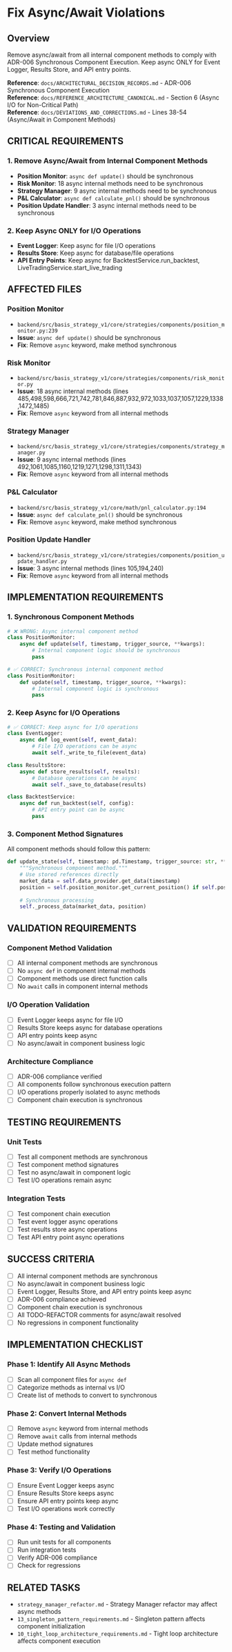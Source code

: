 # Fix Async/Await Violations

## Overview
Remove async/await from all internal component methods to comply with ADR-006 Synchronous Component Execution. Keep async ONLY for Event Logger, Results Store, and API entry points.

**Reference**: `docs/ARCHITECTURAL_DECISION_RECORDS.md` - ADR-006 Synchronous Component Execution  
**Reference**: `docs/REFERENCE_ARCHITECTURE_CANONICAL.md` - Section 6 (Async I/O for Non-Critical Path)  
**Reference**: `docs/DEVIATIONS_AND_CORRECTIONS.md` - Lines 38-54 (Async/Await in Component Methods)

## CRITICAL REQUIREMENTS

### 1. Remove Async/Await from Internal Component Methods
- **Position Monitor**: `async def update()` should be synchronous
- **Risk Monitor**: 18 async internal methods need to be synchronous
- **Strategy Manager**: 9 async internal methods need to be synchronous
- **P&L Calculator**: `async def calculate_pnl()` should be synchronous
- **Position Update Handler**: 3 async internal methods need to be synchronous

### 2. Keep Async ONLY for I/O Operations
- **Event Logger**: Keep async for file I/O operations
- **Results Store**: Keep async for database/file operations
- **API Entry Points**: Keep async for BacktestService.run_backtest, LiveTradingService.start_live_trading

## AFFECTED FILES

### Position Monitor
- `backend/src/basis_strategy_v1/core/strategies/components/position_monitor.py:239`
- **Issue**: `async def update()` should be synchronous
- **Fix**: Remove `async` keyword, make method synchronous

### Risk Monitor
- `backend/src/basis_strategy_v1/core/strategies/components/risk_monitor.py`
- **Issue**: 18 async internal methods (lines 485,498,598,666,721,742,781,846,887,932,972,1033,1037,1057,1229,1338,1472,1485)
- **Fix**: Remove `async` keyword from all internal methods

### Strategy Manager
- `backend/src/basis_strategy_v1/core/strategies/components/strategy_manager.py`
- **Issue**: 9 async internal methods (lines 492,1061,1085,1160,1219,1271,1298,1311,1343)
- **Fix**: Remove `async` keyword from all internal methods

### P&L Calculator
- `backend/src/basis_strategy_v1/core/math/pnl_calculator.py:194`
- **Issue**: `async def calculate_pnl()` should be synchronous
- **Fix**: Remove `async` keyword, make method synchronous

### Position Update Handler
- `backend/src/basis_strategy_v1/core/strategies/components/position_update_handler.py`
- **Issue**: 3 async internal methods (lines 105,194,240)
- **Fix**: Remove `async` keyword from all internal methods

## IMPLEMENTATION REQUIREMENTS

### 1. Synchronous Component Methods
```python
# ❌ WRONG: Async internal component method
class PositionMonitor:
    async def update(self, timestamp, trigger_source, **kwargs):
        # Internal component logic should be synchronous
        pass

# ✅ CORRECT: Synchronous internal component method
class PositionMonitor:
    def update(self, timestamp, trigger_source, **kwargs):
        # Internal component logic is synchronous
        pass
```

### 2. Keep Async for I/O Operations
```python
# ✅ CORRECT: Keep async for I/O operations
class EventLogger:
    async def log_event(self, event_data):
        # File I/O operations can be async
        await self._write_to_file(event_data)

class ResultsStore:
    async def store_results(self, results):
        # Database operations can be async
        await self._save_to_database(results)

class BacktestService:
    async def run_backtest(self, config):
        # API entry point can be async
        pass
```

### 3. Component Method Signatures
All component methods should follow this pattern:
```python
def update_state(self, timestamp: pd.Timestamp, trigger_source: str, **kwargs):
    """Synchronous component method."""
    # Use stored references directly
    market_data = self.data_provider.get_data(timestamp)
    position = self.position_monitor.get_current_position() if self.position_monitor else {}
    
    # Synchronous processing
    self._process_data(market_data, position)
```

## VALIDATION REQUIREMENTS

### Component Method Validation
- [ ] All internal component methods are synchronous
- [ ] No `async def` in component internal methods
- [ ] Component methods use direct function calls
- [ ] No `await` calls in component internal methods

### I/O Operation Validation
- [ ] Event Logger keeps async for file I/O
- [ ] Results Store keeps async for database operations
- [ ] API entry points keep async
- [ ] No async/await in component business logic

### Architecture Compliance
- [ ] ADR-006 compliance verified
- [ ] All components follow synchronous execution pattern
- [ ] I/O operations properly isolated to async methods
- [ ] Component chain execution is synchronous

## TESTING REQUIREMENTS

### Unit Tests
- [ ] Test all component methods are synchronous
- [ ] Test component method signatures
- [ ] Test no async/await in component logic
- [ ] Test I/O operations remain async

### Integration Tests
- [ ] Test component chain execution
- [ ] Test event logger async operations
- [ ] Test results store async operations
- [ ] Test API entry point async operations

## SUCCESS CRITERIA
- [ ] All internal component methods are synchronous
- [ ] No async/await in component business logic
- [ ] Event Logger, Results Store, and API entry points keep async
- [ ] ADR-006 compliance achieved
- [ ] Component chain execution is synchronous
- [ ] All TODO-REFACTOR comments for async/await resolved
- [ ] No regressions in component functionality

## IMPLEMENTATION CHECKLIST

### Phase 1: Identify All Async Methods
- [ ] Scan all component files for `async def`
- [ ] Categorize methods as internal vs I/O
- [ ] Create list of methods to convert to synchronous

### Phase 2: Convert Internal Methods
- [ ] Remove `async` keyword from internal methods
- [ ] Remove `await` calls from internal methods
- [ ] Update method signatures
- [ ] Test method functionality

### Phase 3: Verify I/O Operations
- [ ] Ensure Event Logger keeps async
- [ ] Ensure Results Store keeps async
- [ ] Ensure API entry points keep async
- [ ] Test I/O operations work correctly

### Phase 4: Testing and Validation
- [ ] Run unit tests for all components
- [ ] Run integration tests
- [ ] Verify ADR-006 compliance
- [ ] Check for regressions

## RELATED TASKS
- `strategy_manager_refactor.md` - Strategy Manager refactor may affect async methods
- `13_singleton_pattern_requirements.md` - Singleton pattern affects component initialization
- `10_tight_loop_architecture_requirements.md` - Tight loop architecture affects component execution
